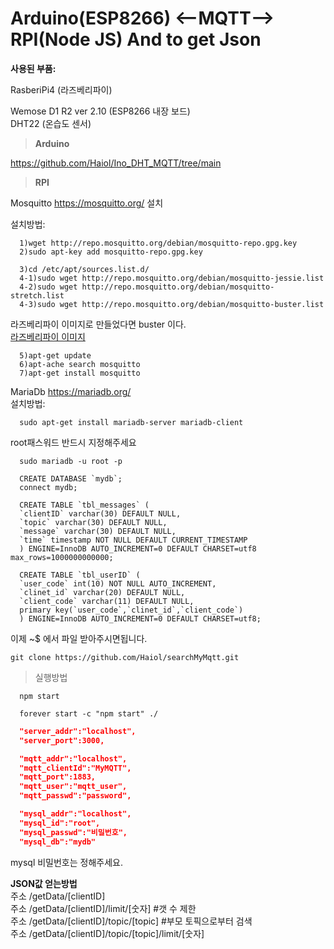 Arduino(ESP8266) <--MQTT--> RPI(Node JS)  And to get Json 
===========================

**사용된 부품:**

RasberiPi4 (라즈베리파이)

Wemose D1 R2 ver 2.10 (ESP8266 내장 보드)<br>
DHT22 (온습도 센서)


>**Arduino**

https://github.com/Haiol/Ino_DHT_MQTT/tree/main

>**RPI**

Mosquitto
https://mosquitto.org/ 설치 <br>

설치방법:

```
  1)wget http://repo.mosquitto.org/debian/mosquitto-repo.gpg.key
  2)sudo apt-key add mosquitto-repo.gpg.key
```
```
  3)cd /etc/apt/sources.list.d/
  4-1)sudo wget http://repo.mosquitto.org/debian/mosquitto-jessie.list
  4-2)sudo wget http://repo.mosquitto.org/debian/mosquitto-stretch.list
  4-3)sudo wget http://repo.mosquitto.org/debian/mosquitto-buster.list
```
  라즈베리파이 이미지로 만들었다면 buster 이다.<br>
<a href='https://www.raspberrypi.com/documentation/computers/getting-started.html'>라즈베리파이 이미지</a>
```
  5)apt-get update
  6)apt-ache search mosquitto
  7)apt-get install mosquitto
```

MariaDb 
https://mariadb.org/<br>
설치방법:
```
  sudo apt-get install mariadb-server mariadb-client
```
  root패스워드 반드시 지정해주세요
```
  sudo mariadb -u root -p
```
```mysql
  CREATE DATABASE `mydb`;
  connect mydb;
```
```mysql
  CREATE TABLE `tbl_messages` (
  `clientID` varchar(30) DEFAULT NULL,
  `topic` varchar(30) DEFAULT NULL,
  `message` varchar(30) DEFAULT NULL,
  `time` timestamp NOT NULL DEFAULT CURRENT_TIMESTAMP
  ) ENGINE=InnoDB AUTO_INCREMENT=0 DEFAULT CHARSET=utf8  max_rows=1000000000000;
```
```mysql
  CREATE TABLE `tbl_userID` (
  `user_code` int(10) NOT NULL AUTO_INCREMENT,
  `clinet_id` varchar(20) DEFAULT NULL,
  `client_code` varchar(11) DEFAULT NULL,
  primary key(`user_code`,`clinet_id`,`client_code`)
  ) ENGINE=InnoDB AUTO_INCREMENT=0 DEFAULT CHARSET=utf8;
```
이제 ~$ 에서 파일 받아주시면됩니다.
```
git clone https://github.com/Haiol/searchMyMqtt.git
```

>실행방법

```
  npm start
```

```
  forever start -c "npm start" ./
```
```json
  "server_addr":"localhost",
  "server_port":3000,

  "mqtt_addr":"localhost",
  "mqtt_clientId":"MyMQTT",
  "mqtt_port":1883,
  "mqtt_user":"mqtt_user",
  "mqtt_passwd":"password",

  "mysql_addr":"localhost",
  "mysql_id":"root",
  "mysql_passwd":"비밀번호",
  "mysql_db":"mydb"
```
mysql 비밀번호는 정해주세요.


**JSON값 얻는방법**<br>
주소  /getData/[clientID] <br>
주소  /getData/[clientID]/limit/[숫자] #갯 수 제한 <br>
주소  /getData/[clientID]/topic/[topic] #부모 토픽으로부터 검색 <br>
주소  /getData/[clientID]/topic/[topic]/limit/[숫자] <br>

